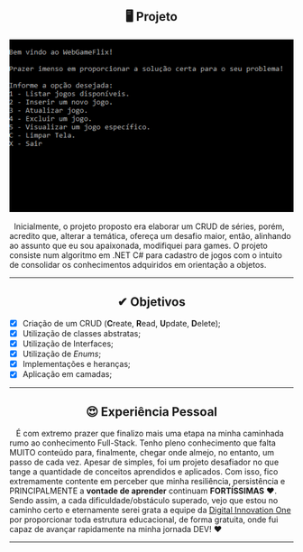 
<h2 align="center"> 🖥 Projeto</h2>
<p align="center">
<img src= "https://github.com/MariliaMSiqueira/WebGameFlix-CRUD/blob/master/dotnetRUN.gif">
  </p>
  
&nbsp;&nbsp;Inicialmente, o projeto proposto era elaborar um CRUD de séries, porém, acredito que, alterar a temática, ofereça um desafio maior, então, alinhando ao assunto que eu sou apaixonada, modifiquei para games. O projeto consiste num algoritmo em .NET C# para cadastro de jogos com o intuito de consolidar os conhecimentos adquiridos em orientação a objetos. 

--------

<h2 align=center> ✔ Objetivos</h2> 

- [x] Criação de um CRUD (<b>C</b>reate, <b>R</b>ead, <b>U</b>pdate, <b>D</b>elete);
- [x] Utilização de classes abstratas;
- [x] Utilização de Interfaces;
- [x] Utilização de <i>Enums</i>;
- [x] Implementações e heranças;
- [x] Aplicação em camadas;

-----------

<h2 align=center> 😍 Experiência Pessoal</h2> 

&nbsp;&nbsp; É com extremo prazer que finalizo mais uma etapa na minha caminhada rumo ao conhecimento Full-Stack. Tenho pleno conhecimento que falta MUITO conteúdo para, finalmente, chegar onde almejo, no entanto, um passo de cada vez. Apesar de simples, foi um projeto desafiador no que tange a quantidade de conceitos aprendidos e aplicados. Com isso, fico extremamente contente em perceber que minha resiliência, persistência e PRINCIPALMENTE a <b>vontade de aprender</b> continuam <b>FORTÍSSIMAS</b> ❤. Sendo assim, a cada dificuldade/obstáculo superado, vejo que estou no caminho certo e eternamente serei grata a equipe da [Digital Innovation One](https://digitalinnovation.one/sign-in) por proporcionar toda estrutura educacional, de forma gratuita, onde fui capaz de avançar rapidamente na minha jornada DEV! ❤

-------------------



